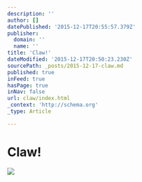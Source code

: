 ```yaml
---
description: ''
author: []
datePublished: '2015-12-17T20:55:57.379Z'
publisher:
  domain: ''
  name: ''
title: 'Claw!'
dateModified: '2015-12-17T20:50:23.230Z'
sourcePath: _posts/2015-12-17-claw.md
published: true
inFeed: true
hasPage: true
inNav: false
url: claw/index.html
_context: 'http://schema.org'
_type: Article

---
```

# Claw!
![](https://the-grid-user-content.s3-us-west-2.amazonaws.com/257dd655-28f1-4003-9f2d-eb908a52d738.png)